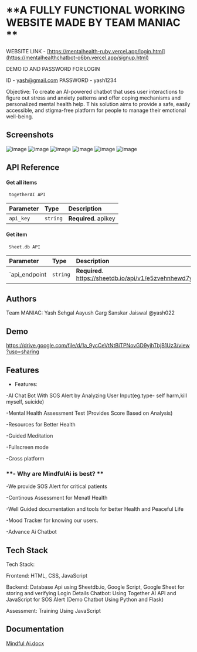 
<h1>**A FULLY FUNCTIONAL WORKING WEBSITE MADE BY TEAM MANIAC
**</h1>

WEBSITE LINK - [https://mentalhealth-ruby.vercel.app/login.html](https://mentalhealthchatbot-o6bn.vercel.app/signup.html)

DEMO ID AND PASSWORD FOR LOGIN 

ID - yash@gmail.com
PASSWORD - yash1234

Objective:
To create an AI-powered chatbot that uses user
interactions to figure out stress and anxiety patterns
and offer coping mechanisms and personalized mental
health help. T his solution aims to provide a safe, easily
accessible, and stigma-free platform for people to
manage their emotional well-being.

## Screenshots

![image](https://github.com/user-attachments/assets/3186063c-0245-43f7-a230-a5515a3edd1b)
![image](https://github.com/user-attachments/assets/e916f3ad-f475-4ce5-99a8-7fa04d5f63c6)
![image](https://github.com/user-attachments/assets/5309f580-55d6-44aa-8e52-cc6cf2fafaa7)
![image](https://github.com/user-attachments/assets/6c6de6e9-6a4c-4a4d-afc1-ca32a31e44bd)
![image](https://github.com/user-attachments/assets/7ed33eb3-c6b0-452c-ab2f-fd23a3ab6f9e)
![image](https://github.com/user-attachments/assets/d59924da-c174-4766-aea9-c113f59211f6)


## API Reference

#### Get all items

```http
 togetherAI API
```

| Parameter | Type     | Description                |
| :-------- | :------- | :------------------------- |
| `api_key` | `string` | **Required**. apikey |

#### Get item

```http
 Sheet.db API
```

| Parameter | Type     | Description                       |
| :-------- | :------- | :-------------------------------- |
| `api_endpoint      | `string` | **Required**. https://sheetdb.io/api/v1/e5zvehnhewd7y|





## Authors
Team MANIAC:
Yash Sehgal
Aayush Garg
Sanskar Jaiswal
@yash022

## Demo


https://drive.google.com/file/d/1a_9ycCeVtNtBiTPNovGD9yjhTbjB1Uz3/view?usp=sharing




## Features

- Features:

-AI Chat Bot With SOS Alert by Analyzing User Input(eg.type- self harm,kill myself, suicide)

-Mental Health Assessment Test (Provides Score   Based on Analysis)

-Resources for Better Health

-Guided Meditation

-Fullscreen mode

-Cross platform

<h3> **- Why are MindfulAi is best?
** </h3>

-We provide SOS Alert for critical patients

-Continous Assessment for Menatl Health

-Well Guided documentation and tools for better Health and Peaceful Life

-Mood Tracker for knowing our users.

-Advance Ai  Chatbot 



## Tech Stack

Tech Stack:

Frontend: HTML, CSS, JavaScript

Backend:
   Database Api using Sheetdb.io, Google Script, Google Sheet for storing and verifying Login Details
   Chatbot: Using Together AI API and JavaScript for SOS Alert (Demo Chatbot Using Python and Flask)

Assessment: Training Using JavaScript
## Documentation
[Mindful Ai.docx](https://github.com/user-attachments/files/19619066/Mindful.Ai.docx)



